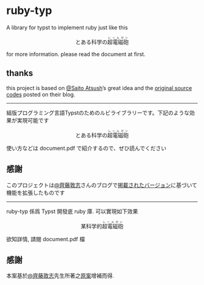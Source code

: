 # ruby-typ

A library for typst to implement ruby just like this

<center>
とある科学の<ruby>超電磁砲 <rp>(</rp><rt>レールガン</rt><rp>)</rp>
</ruby>
</center>

for more information. please read the document at first.

## thanks
this project is based on [@Saito Atsush](https://github.com/SaitoAtsush)’s great idea and the [original source codes](https://zenn.dev/saito_atsushi/articles/ff9490458570e1) posted on their blog.

---

組版プログラミング言語Typstのためのルビライブラリーです。下記のような効果が実現可能です
<center>
とある科学の<ruby>超電磁砲 <rp>(</rp><rt>レールガン</rt><rp>)</rp></ruby>
</center>

使い方などは document.pdf で紹介するので、ぜひ読んでください

## 感謝
このプロジェクトは[@齊藤敦志](https://github.com/SaitoAtsush)さんのブログで[掲載されたバージョン](https://zenn.dev/saito_atsushi/articles/ff9490458570e1)に基づいて機能を拡張したものです

---

ruby-typ 係爲 Typst 開發底 ruby 庫. 可以實現如下效果

<center>
某科学的<ruby>超電磁砲<rp>(</rp><rt>レールガン</rt><rp>)</rp></ruby>
</center>

欲知詳情, 請閱 document.pdf 檔

## 感謝
本案基於[@齊藤敦志](https://github.com/SaitoAtsush)先生所著之[原案](https://zenn.dev/saito_atsushi/articles/ff9490458570e1)增補而得.
